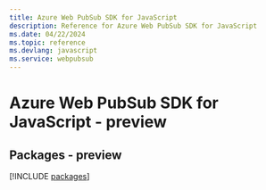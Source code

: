 ```yaml
---
title: Azure Web PubSub SDK for JavaScript
description: Reference for Azure Web PubSub SDK for JavaScript
ms.date: 04/22/2024
ms.topic: reference
ms.devlang: javascript
ms.service: webpubsub
---
```

# Azure Web PubSub SDK for JavaScript - preview
## Packages - preview
[!INCLUDE [packages](web-pubsub-index.md)]